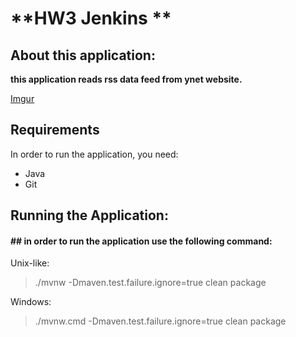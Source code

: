 # **HW3 Jenkins **

## About this application:
**this application reads rss data feed from ynet website.**

[Imgur](https://i.imgur.com/bvD4XrR.png)

## Requirements
In order to run the application, you need:
- Java 
- Git

## Running the Application:
#### ## in order to run the application use the following command:
Unix-like:
> ./mvnw -Dmaven.test.failure.ignore=true clean package

Windows:
> ./mvnw.cmd -Dmaven.test.failure.ignore=true clean package